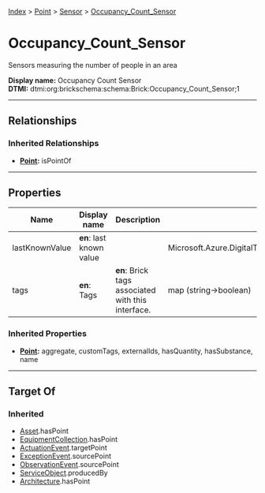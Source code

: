 [Index](../../index.md) > [Point](../Point.md) > [Sensor](Sensor.md) > [Occupancy_Count_Sensor](#)
# Occupancy_Count_Sensor

Sensors measuring the number of people in an area


**Display name:** Occupancy Count Sensor<br />
**DTMI:** dtmi:org:brickschema:schema:Brick:Occupancy_Count_Sensor;1

---

## Relationships

### Inherited Relationships
* **[Point](../Point.md):** isPointOf

---

## Properties

|Name|Display name|Description|Schema|Writable|
|-|-|-|-|-|
|lastKnownValue|**en**: last known value||Microsoft.Azure.DigitalTwins.Parser.Models.DTObjectInfo|True|
|tags|**en**: Tags|**en**: Brick tags associated with this interface.|map (string->boolean)|False|
### Inherited Properties
* **[Point](../Point.md):** aggregate, customTags, externalIds, hasQuantity, hasSubstance, name

---

## Target Of
### Inherited
* [Asset](../../Asset/Asset.md).hasPoint
* [EquipmentCollection](../../Collection/EquipmentCollection.md).hasPoint
* [ActuationEvent](../../Event/PointEvent/ActuationEvent.md).targetPoint
* [ExceptionEvent](../../Event/PointEvent/ExceptionEvent.md).sourcePoint
* [ObservationEvent](../../Event/PointEvent/ObservationEvent.md).sourcePoint
* [ServiceObject](../../Information/ServiceObject/ServiceObject.md).producedBy
* [Architecture](../../Space/Architecture/Architecture.md).hasPoint
